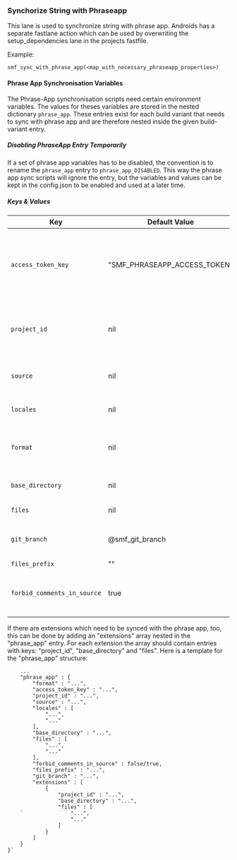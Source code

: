 ### Synchorize String with Phraseapp
This lane is used to synchronize string with phrase app. 
Androids has a separate fastlane action which can be used by overwriting the setup_dependencies lane in the projects fastfile.

Example:

```
smf_sync_with_phrase_app(<map_with_necessary_phraseapp_properties>)
```

#### Phrase App Synchronisation Variables
The Phrase-App synchronisation scripts need certain environment variables. The values for theses variables are stored in the nested dictionary `phrase_app`. 
These entries exist for each build variant that needs to sync with phrase app and are therefore nested inside the given build-variant entry.

##### Disabling PhraseApp Entry Temporarily
If a set of phrase app variables has to be disabled, the convention is to rename the `phrase_app` entry to `phrase_app_DISABLED`. 
This way the phrase app sync scripts will ignore the entry, but the variables and values can be kept in the config.json to be enabled and used at a later time.

##### Keys & Values
| Key | Default Value | Datatype | Mandatory | Description |
|-----|---------------|----------|-----------|--------------
| `access_token_key` | "SMF_PHRASEAPP_ACCESS_TOKEN" | String | ✅ |	The variable name in which jenkins stores the access token for the phrase app api. The default value is "SMF_PHRASEAPP_ACCESS_TOKEN" which should work for almost all projects. An exception are the Strato projects, they should use "stratoPhraseappAccessToken". |
| `project_id` | nil | String | ✅ |The projects phrase app id which is used in the api call to identify the correct project. This should be an all lowercase hexadecimal string with 32 digits. For example "12abc345bf6e980d96e5b0a236fe78b1"|
| `source` | nil | String | ✅ | This value should be an identifier for the language which is used as source for the translation. This is "en" in the most of the cases. |
| `locales` | nil | Array of Strings | ✅ | A list of language identifiers to which the strings of the app will be translated. For example `["de", "at", "es", "fr"]`. |
| `format` | nil | String | ✅ | Determines the format in which the phrase app translation files are stored. This is in almost all cases "strings". But it could also be for example "simple_json" or "xml" or another format. |
| `base_directory` | nil | String | ✅ | This string specifies the base directory in which the different translation files will be stored. |
| `files` | nil | Array of Strings | ✅ | A list of files which will be translated. |
| `git_branch` | @smf_git_branch | String | | The projects git branch to which new or changed translations will be pushed. The default is the branch which is passed to the fastlane build job. |
| `files_prefix` | "" | String | | Specifies a prefix for the file tags. |
| `forbid_comments_in_source` | true | Bool | | If this is set to true, the phrase app scripts abort if the find an comments in the source file. This is due to some weird behavoir of the PhrasApp if there are comments in the source file. |

If there are extensions which need to be synced with the phrase app, too, this can be done by adding an "extensions" array nested in the "phrase_app" entry. For each extension the array should contain entries with keys: "project_id", "base_directory" and "files".
Here is a template for the "phrase_app" structure:

```
	...
	"phrase_app" : {
		"format" : "...",
		"access_token_key" : "...",
		"project_id" : "...",
		"source" : "...",
		"locales" : [
			"...",
			"..."
		],
		"base_directory" : "...",
		"files" : [
			"...",
			"..."
		],
		"forbid_comments_in_source" : false/true,
		"files_prefix" : "...",
		"git_branch" : "...",
		"extensions" : [
			{
				"project_id" : "...",
				"base_directory" : "...",
				"files" : [
	`				"...",
					"..."
				]
			}
		]
	}
}`

```
